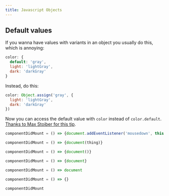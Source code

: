 ```yaml
---
title: Javascript Objects
---
```


## Default values

If you wanna have values with variants in an object you usually do this, which is annoying:

```js
color: {
  default: 'gray',
  light: 'lightGray',
  dark: 'darkGray'
}
```

Instead, do this:

```js
color: Object.assign('gray', {
  light: 'lightGray',
  dark: 'darkGray'
})
```

Now you can access the default value with `color` instead of `color.default`. [Thanks to Max Stoiber for this tip](https://twitter.com/mxstbr/status/998975061636866048).

```jsx
componentDidMount = () => {document.addEventListener('mousedown', this.handleClickOutside, false)}
```


```jsx
componentDidMount = () => {document(thing)}
```

```jsx
componentDidMount = () => {document()}
```

```jsx
componentDidMount = () => {document}
```

```jsx
componentDidMount = () => document
```

```jsx
componentDidMount = () => {}
```

```jsx
componentDidMount
```
